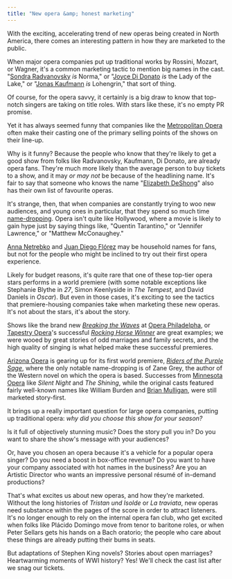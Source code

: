 ```yaml
---
title: "New opera &amp; honest marketing"
---
```


With the exciting, accelerating trend of new operas being created in North America, there comes an interesting pattern in how they are marketed to the public.

When major opera companies put up traditional works by Rossini, Mozart, or Wagner, it's a common marketing tactic to mention big names in the cast. "[Sondra Radvanovsky](/scene/people/sondra-radvanovsky/) *is* Norma," or "[Joyce Di Donato](/scene/people/joyce-didonato/) *is* the Lady of the Lake," or "[Jonas Kaufmann](/scene/people/jonas-kaufmann/) *is* Lohengrin," that sort of thing. 

Of course, for the opera savvy, it certainly is a big draw to know that top-notch singers are taking on title roles. With stars like these, it's no empty PR promise. 

Yet it has always seemed funny that companies like the [Metropolitan Opera](/scene/companies/metropolitan-opera/) often make their casting one of the primary selling points of the shows on their line-up. 

Why is it funny? Because the people who know that they're likely to get a good show from folks like Radvanovsky, Kaufmann, Di Donato, are already opera fans. They're much more likely than the average person to buy tickets to a show, and it may *or may not* be because of the headlining name. It's fair to say that someone who knows the name "[Elizabeth DeShong](/talking-with-singers-elizabeth-deshong/)" also has their own list of favourite operas.

It's strange, then, that when companies are constantly trying to woo new audiences, and young ones in particular, that they spend so much time [name-dropping](http://www.laopera.org/season/16-17-season/macbeth/). Opera isn't quite like Hollywood, where a movie is likely to gain hype just by saying things like, "Quentin Tarantino," or "Jennifer Lawrence," or "Matthew McConaughey." 

[Anna Netrebko](/scene/people/anna-netrebko/) and [Juan Diego Flórez](/scene/people/juan-diego-florez/) may be household names for fans, but not for the people who might be inclined to try out their first opera experience.

Likely for budget reasons, it's quite rare that one of these top-tier opera stars performs in a world premiere (with some notable exceptions like Stephanie Blythe in *27*, Simon Keenlyside in *The Tempest*, and David Daniels in *Oscar*). But even in those cases, it's exciting to see the tactics that premiere-housing companies take when marketing these new operas. It's not about the stars, it's about the story.

Shows like the brand new [*Breaking the Waves*](https://www.operaphila.org/whats-on/on-stage-2016-2017/breaking-the-waves/) at [Opera Philadelpha](/scene/companies/opera-philadelphia/), or [Tapestry Opera](/scene/companies/tapestry-opera/)'s successful [*Rocking Horse Winner*](/in-review-rocking-horse-winner/) are great examples; we were wooed by great stories of odd marriages and family secrets, and the high quality of singing is what helped make these successful premieres. 

[Arizona Opera](/scene/companies/arizona-opera/) is gearing up for its first world premiere, [*Riders of the Purple Sage*](/new-operas-craig-bohmlers-riders-of-the-purple-sage/), where the only notable name-dropping is of Zane Grey, the author of the Western novel on which the opera is based. Successes from [Minnesota Opera](/michael-christie-new-opera-that-the-box-office-loves/) like *Silent Night* and *The Shining*, while the original casts featured fairly well-known names like William Burden and [Brian Mulligan](/brian-mulligan-singing-jack-torrance/), were still marketed story-first.

It brings up a really important question for large opera companies, putting up traditional opera: *why did you choose this show for your season?* 

Is it full of objectively stunning music? Does the story pull you in? Do you want to share the show's message with your audiences?

Or, have you chosen an opera because it's a vehicle for a popular opera singer? Do you need a boost in box-office revenue? Do you want to have your company associated with hot names in the business? Are you an Artistic Director who wants an impressive personal résumé of in-demand productions? 

That's what excites us about new operas, and how they're marketed. Without the long histories of *Tristan und Isolde* or *La traviata*, new operas need substance within the pages of the score in order to attract listeners. It's no longer enough to rely on the internal opera fan club, who get excited when folks like Plácido Domingo move from tenor to baritone roles, or when Peter Sellars gets his hands on a Bach oratorio; the people who care about these things are already putting their bums in seats.

But adaptations of Stephen King novels? Stories about open marriages? Heartwarming moments of WWI history? Yes! We'll check the cast list after we snag our tickets.
